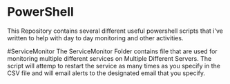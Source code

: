 # PowerShell

This Repository contains several different useful powershell scripts that i've written
to help with day to day monitoring and other activities.

#ServiceMonitor
The ServiceMonitor Folder contains file that are used for monitoring multiple different services
on Multiple Different Servers.  The script will attemp to restart the service as many times as 
you specify in the CSV file and will email alerts to the designated email that you specify.
